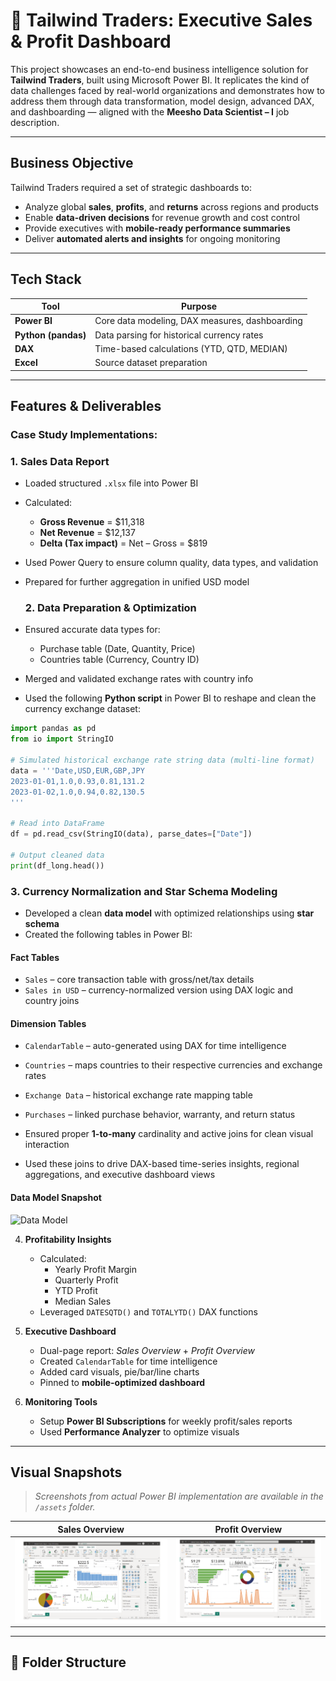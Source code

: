 # 🛒 Tailwind Traders: Executive Sales & Profit Dashboard 

This project showcases an end-to-end business intelligence solution for **Tailwind Traders**, built using Microsoft Power BI. It replicates the kind of data challenges faced by real-world organizations and demonstrates how to address them through data transformation, model design, advanced DAX, and dashboarding — aligned with the **Meesho Data Scientist – I** job description.

---

##  Business Objective

Tailwind Traders required a set of strategic dashboards to:

- Analyze global **sales**, **profits**, and **returns** across regions and products
- Enable **data-driven decisions** for revenue growth and cost control
- Provide executives with **mobile-ready performance summaries**
- Deliver **automated alerts and insights** for ongoing monitoring

---

##  Tech Stack

| Tool          | Purpose                                      |
|---------------|----------------------------------------------|
| **Power BI**  | Core data modeling, DAX measures, dashboarding |
| **Python (pandas)** | Data parsing for historical currency rates |
| **DAX**       | Time-based calculations (YTD, QTD, MEDIAN)   |
| **Excel**     | Source dataset preparation                   |

---

##  Features & Deliverables

###  Case Study Implementations:

   ### 1. **Sales Data Report**
- Loaded structured `.xlsx` file into Power BI
- Calculated:
  - **Gross Revenue** = \$11,318
  - **Net Revenue** = \$12,137
  - **Delta (Tax impact)** = Net – Gross = \$819
    
- Used Power Query to ensure column quality, data types, and validation
- Prepared for further aggregation in unified USD model


   ### 2. **Data Preparation & Optimization**
- Ensured accurate data types for:
  - Purchase table (Date, Quantity, Price)
  - Countries table (Currency, Country ID)
- Merged and validated exchange rates with country info
- Used the following **Python script** in Power BI to reshape and clean the currency exchange dataset:

```python
import pandas as pd
from io import StringIO

# Simulated historical exchange rate string data (multi-line format)
data = '''Date,USD,EUR,GBP,JPY
2023-01-01,1.0,0.93,0.81,131.2
2023-01-02,1.0,0.94,0.82,130.5
'''

# Read into DataFrame
df = pd.read_csv(StringIO(data), parse_dates=["Date"])

# Output cleaned data
print(df_long.head())
```


### 3. **Currency Normalization and Star Schema Modeling**

- Developed a clean **data model** with optimized relationships using **star schema**
- Created the following tables in Power BI:

####  Fact Tables
- `Sales` – core transaction table with gross/net/tax details
- `Sales in USD` – currency-normalized version using DAX logic and country joins

####  Dimension Tables
- `CalendarTable` – auto-generated using DAX for time intelligence
- `Countries` – maps countries to their respective currencies and exchange rates
- `Exchange Data` – historical exchange rate mapping table
- `Purchases` – linked purchase behavior, warranty, and return status

- Ensured proper **1-to-many** cardinality and active joins for clean visual interaction
- Used these joins to drive DAX-based time-series insights, regional aggregations, and executive dashboard views

####  Data Model Snapshot

![Data Model](assets/s3.png)



4. **Profitability Insights**
   - Calculated:
     - Yearly Profit Margin
     - Quarterly Profit
     - YTD Profit
     - Median Sales
   - Leveraged `DATESQTD()` and `TOTALYTD()` DAX functions

5. **Executive Dashboard**
   - Dual-page report: *Sales Overview* + *Profit Overview*
   - Created `CalendarTable` for time intelligence
   - Added card visuals, pie/bar/line charts
   - Pinned to **mobile-optimized dashboard**

6. **Monitoring Tools**
   - Setup **Power BI Subscriptions** for weekly profit/sales reports
   - Used **Performance Analyzer** to optimize visuals

---

## Visual Snapshots

> _Screenshots from actual Power BI implementation are available in the `/assets` folder._

| Sales Overview | Profit Overview |
|----------------|------------------|
| ![Sales](assets/sales_overview.png) | ![Profit](assets/profit_overview.png) |

---

## 📂 Folder Structure

